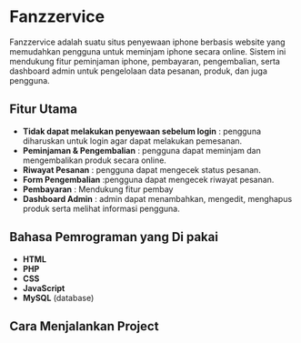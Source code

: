 # Fanzzervice

Fanzzervice adalah suatu situs penyewaan iphone berbasis website yang memudahkan pengguna untuk meminjam iphone secara online. Sistem ini mendukung fitur peminjaman iphone, pembayaran, pengembalian, serta dashboard admin untuk pengelolaan data pesanan, produk, dan juga pengguna.

## Fitur Utama

- **Tidak dapat melakukan penyewaan sebelum login** : pengguna diharuskan untuk login agar dapat melakukan pemesanan.
- **Peminjaman & Pengembalian** : pengguna dapat meminjam dan mengembalikan produk secara online.
- **Riwayat Pesanan** : pengguna dapat mengecek status pesanan.
- **Form Pengembalian** :pengguna dapat mengecek riwayat pesanan.
- **Pembayaran** : Mendukung fitur pembay
- **Dashboard Admin** : admin dapat menambahkan, mengedit, menghapus produk serta melihat informasi pengguna.

## Bahasa Pemrograman yang Di pakai

- **HTML**
- **PHP**
- **CSS**
- **JavaScript**
- **MySQL** (database)

## Cara Menjalankan Project
